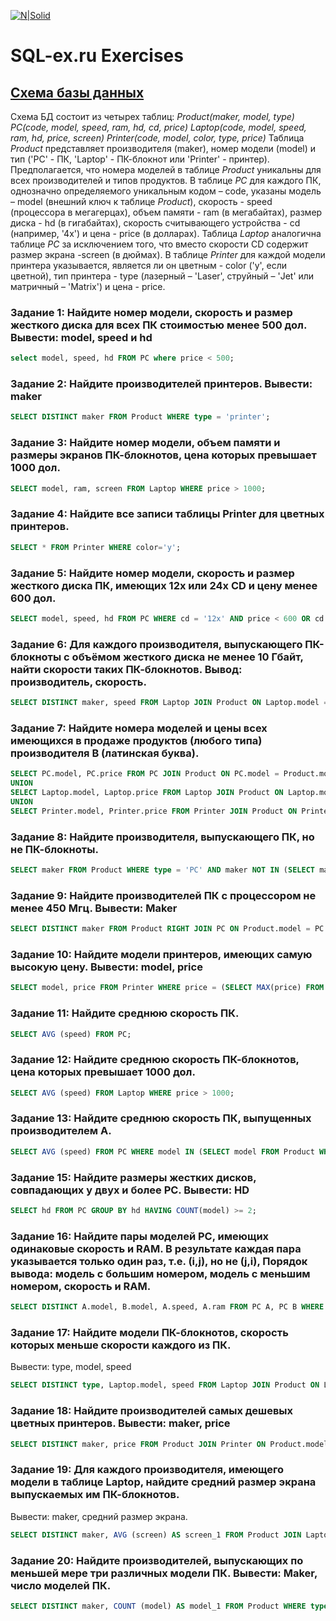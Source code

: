 [![N|Solid](https://encrypted-tbn0.gstatic.com/images?q=tbn:ANd9GcRUEqQLS3O85FLB-K8jA0f2K8p7fWGUrzq1qQ&usqp=CAU)](https://sql-ex.ru/)

# SQL-ex.ru Exercises

## **[Схема базы данных](https://sql-ex.ru/help/select13.php#db_1)**

Схема БД состоит из четырех таблиц:
*Product(maker, model, type)*
*PC(code, model, speed, ram, hd, cd, price)*
*Laptop(code, model, speed, ram, hd, price, screen)*
*Printer(code, model, color, type, price)*
Таблица *Product* представляет производителя (maker), номер модели (model) и тип ('PC' - ПК, 'Laptop' - ПК-блокнот или 'Printer' - принтер). Предполагается, что номера моделей в таблице *Product* уникальны для всех производителей и типов продуктов. В таблице *PC* для каждого ПК, однозначно определяемого уникальным кодом – code, указаны модель – model (внешний ключ к таблице *Product*), скорость - speed (процессора в мегагерцах), объем памяти - ram (в мегабайтах), размер диска - hd (в гигабайтах), скорость считывающего устройства - cd (например, '4x') и цена - price (в долларах). Таблица *Laptop* аналогична таблице *РС* за исключением того, что вместо скорости CD содержит размер экрана -screen (в дюймах). В таблице *Printer* для каждой модели принтера указывается, является ли он цветным - color ('y', если цветной), тип принтера - type (лазерный – 'Laser', струйный – 'Jet' или матричный – 'Matrix') и цена - price.

### Задание 1: Найдите номер модели, скорость и размер жесткого диска для всех ПК стоимостью менее 500 дол. Вывести: model, speed и hd 
```sql
select model, speed, hd FROM PC where price < 500;
```
### Задание 2: Найдите производителей принтеров. Вывести: maker
```sql
SELECT DISTINCT maker FROM Product WHERE type = 'printer';
```
### Задание 3: Найдите номер модели, объем памяти и размеры экранов ПК-блокнотов, цена которых превышает 1000 дол.
```sql
SELECT model, ram, screen FROM Laptop WHERE price > 1000;
```
### Задание 4: Найдите все записи таблицы Printer для цветных принтеров.
```sql
SELECT * FROM Printer WHERE color='y';
```
### Задание 5: Найдите номер модели, скорость и размер жесткого диска ПК, имеющих 12x или 24x CD и цену менее 600 дол.
```sql
SELECT model, speed, hd FROM PC WHERE cd = '12x' AND price < 600 OR cd = '24x' AND price < 600;
```
### Задание 6: Для каждого производителя, выпускающего ПК-блокноты c объёмом жесткого диска не менее 10 Гбайт, найти скорости таких ПК-блокнотов. Вывод: производитель, скорость.
```sql
SELECT DISTINCT maker, speed FROM Laptop JOIN Product ON Laptop.model = Product.model WHERE hd>=10;
```
### Задание 7: Найдите номера моделей и цены всех имеющихся в продаже продуктов (любого типа) производителя B (латинская буква).
```sql
SELECT PC.model, PC.price FROM PC JOIN Product ON PC.model = Product.model WHERE Product.maker = 'B';
UNION
SELECT Laptop.model, Laptop.price FROM Laptop JOIN Product ON Laptop.model = Product.model WHERE Product.maker = 'B';
UNION
SELECT Printer.model, Printer.price FROM Printer JOIN Product ON Printer.model = Product.model WHERE Product.maker = 'B';
```
### Задание 8: Найдите производителя, выпускающего ПК, но не ПК-блокноты.
```sql
SELECT maker FROM Product WHERE type = 'PC' AND maker NOT IN (SELECT maker FROM Product WHERE type = 'Laptop') GROUP BY maker;
```
### Задание 9: Найдите производителей ПК с процессором не менее 450 Мгц. Вывести: Maker
```sql
SELECT DISTINCT maker FROM Product RIGHT JOIN PC ON Product.model = PC.model WHERE PC.speed >= 450;
```
### Задание 10: Найдите модели принтеров, имеющих самую высокую цену. Вывести: model, price
```sql
SELECT model, price FROM Printer WHERE price = (SELECT MAX(price) FROM Printer);
```
### Задание 11: Найдите среднюю скорость ПК.
```sql
SELECT AVG (speed) FROM PC;
```
### Задание 12: Найдите среднюю скорость ПК-блокнотов, цена которых превышает 1000 дол.
```sql
SELECT AVG (speed) FROM Laptop WHERE price > 1000;
```
### Задание 13: Найдите среднюю скорость ПК, выпущенных производителем A.
```sql
SELECT AVG (speed) FROM PC WHERE model IN (SELECT model FROM Product WHERE maker = 'A');
```
### Задание 15: Найдите размеры жестких дисков, совпадающих у двух и более PC. Вывести: HD
```sql
SELECT hd FROM PC GROUP BY hd HAVING COUNT(model) >= 2;
```
### Задание 16: Найдите пары моделей PC, имеющих одинаковые скорость и RAM. В результате каждая пара указывается только один раз, т.е. (i,j), но не (j,i), Порядок вывода: модель с большим номером, модель с меньшим номером, скорость и RAM.
```sql
SELECT DISTINCT A.model, B.model, A.speed, A.ram FROM PC A, PC B WHERE A.speed = B.speed AND A.ram = B.ram AND A.model > B.model;
```
### Задание 17: Найдите модели ПК-блокнотов, скорость которых меньше скорости каждого из ПК.
Вывести: type, model, speed
```sql
SELECT DISTINCT type, Laptop.model, speed FROM Laptop JOIN Product ON Laptop.model = Product.model WHERE speed < (SELECT MIN (speed) FROM PC);
```
### Задание 18: Найдите производителей самых дешевых цветных принтеров. Вывести: maker, price
```sql
SELECT DISTINCT maker, price FROM Product JOIN Printer ON Product.model = Printer.model WHERE color = 'y' AND price = (SELECT MIN (price) FROM Printer WHERE color = 'y');
```
### Задание 19: Для каждого производителя, имеющего модели в таблице Laptop, найдите средний размер экрана выпускаемых им ПК-блокнотов.
Вывести: maker, средний размер экрана.
```sql
SELECT DISTINCT maker, AVG (screen) AS screen_1 FROM Product JOIN Laptop ON Product.model = Laptop.model GROUP BY maker;
```
### Задание 20: Найдите производителей, выпускающих по меньшей мере три различных модели ПК. Вывести: Maker, число моделей ПК.
```sql
SELECT DISTINCT maker, COUNT (model) AS model_1 FROM Product WHERE type = 'PC' GROUP BY maker HAVING COUNT (model) >= 3;
```
